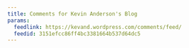 ```yaml
---
title: Comments for Kevin Anderson's Blog
params:
  feedlink: https://kevand.wordpress.com/comments/feed/
  feedid: 3151efcc86ff4bc3381664b537d64dc5
---
```

